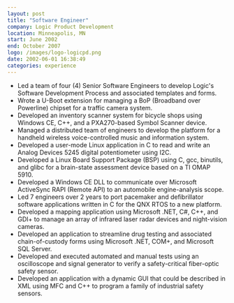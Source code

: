 ```yaml
---
layout: post
title: "Software Engineer"
company: Logic Product Development
location: Minneapolis, MN
start: June 2002
end: October 2007
logo: /images/logo-logicpd.png
date: 2002-06-01 16:38:49
categories: experience
---
```


* Led a team of four (4) Senior Software Engineers to develop Logic's Software Development Process and associated templates and forms.
* Wrote a U-Boot extension for managing a BoP (Broadband over Powerline) chipset for a traffic camera system.
* Developed an inventory scanner system for bicycle shops using Windows CE, C++, and a PXA270-based Symbol Scanner device.
* Managed a distributed team of engineers to develop the platform for a handheld wireless voice-controlled music and information system.
* Developed a user-mode Linux application in C to read and write an Analog Devices 5245 digital potentiometer using I2C.
* Developed a Linux Board Support Package (BSP) using C, gcc, binutils, and glibc for a brain-state assessment device based on a TI OMAP 5910.
* Developed a Windows CE DLL to communicate over Microsoft ActiveSync RAPI (Remote API) to an automobile engine-analysis scope.
* Led 7 engineers over 2 years to port pacemaker and defibrillator software applications written in C for the QNX RTOS to a new platform.
* Developed a mapping application using Microsoft .NET, C#, C++, and GDI+ to manage an array of infrared laser radar devices and night-vision cameras.
* Developed an application to streamline drug testing and associated chain-of-custody forms using Microsoft .NET, COM+, and Microsoft SQL Server.
* Developed and executed automated and manual tests using an oscilloscope and signal generator to verify a safety-critical fiber-optic safety sensor.
* Developed an application with a dynamic GUI that could be described in XML using MFC and C++ to program a family of industrial safety sensors.

